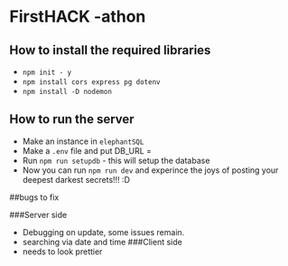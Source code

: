 # FirstHACK -athon

## How to install the required libraries
- `npm init - y`
- `npm install cors express pg dotenv`
- `npm install -D nodemon`

## How to run the server
- Make an instance in `elephantSQL`
- Make a `.env` file and put DB_URL = <The unique URL for your elephantSQL instance>
- Run `npm run setupdb` - this will setup the database
- Now you can run `npm run dev` and experince the joys of posting your deepest darkest secrets!!! :D

##bugs to fix

###Server side
- Debugging on update, some issues remain.
- searching via date and time
###Client side
- needs to look prettier 


